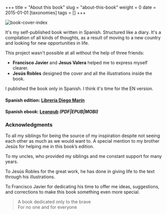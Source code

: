 +++
title = "About this book"
slug = "about-this-book"
weight = 0
date = 2015-01-01
[taxonomies]
tags = []
+++

![book-cover-index](/images/book/oeur/oeur-cover.jpg)

It's my self-published book written in Spanish. Structured like a diary.
It's a compilation of all kinds of thoughts, as a result of moving to a new country and looking for new opportunities in life.

This project wasn't possible at all without the help of three friends:

- **Francisco Javier** and **Jesus Valera** helped me to express myself clearer.
- **Jesús Robles** designed the cover and all the illustrations inside the book.

I published the book only in Spanish. I think it's time for the EN version.

#### Spanish edition: [Librería Diego Marín](https://www.diegomarin.com/9788417192471-ojos-en-un-recuerdo.html)
#### Spanish ebook: [Leanpub](https://leanpub.com/ojosenunrecuerdo) _(PDF|EPUB|MOBI)_

### Acknowledgments

To all my siblings for being the source of my inspiration despite not seeing each other as much as we would want to. A special mention to my brother Jesús for helping me in this book’s edition.

To my uncles, who provided my siblings and me constant support for many years.

To Jesús Robles for the great work, he has done in giving life to the text through his illustrations.

To Francisco Javier for dedicating his time to offer me ideas, suggestions, and corrections to make this book something even more special.

> A book dedicated only to the brave<br>
> For no one and for everyone
